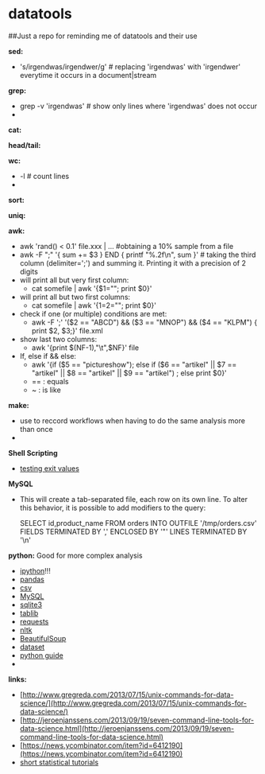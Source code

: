 datatools
=========

##Just a repo for reminding me of datatools and their use


**sed:**
  * 's/irgendwas/irgendwer/g' # replacing 'irgendwas' with 'irgendwer' everytime it occurs in a document|stream

**grep:**
  * grep -v 'irgendwas' # show only lines where 'irgendwas' does not occur
  * 

**cat:**

**head/tail:**

**wc:**
 * -l # count lines
 * 
 
**sort:**

**uniq:**

**awk:**
  * awk 'rand() < 0.1' file.xxx | ... #obtaining a 10% sample from a file
  * awk -F ";" '{ sum += $3 } END { printf "%.2f\n", sum }' # taking the third column (delimiter=';') and summing it. Printing it with a precision of 2 digits
  * will print all but very first column:
    + cat somefile | awk '{$1=""; print $0}'    
  * will print all but two first columns:
    + cat somefile | awk '{$1=$2=""; print $0}'
  * check if one (or multiple) conditions are met:
    + awk -F ';' '($2 == "ABCD") && ($3 == "MNOP") && ($4 == "KLPM") { print $2, $3;}'  file.xml
  * show last two columns:
    + awk '{print $(NF-1),"\t",$NF}' file
  * If, else if && else:
    +  awk '{if ($5 == "pictureshow"); else if ($6 == "artikel" || $7 == "artikel" || $8 == "artikel" || $9 == "artikel") ; else print $0}'
    +  == : equals
    +  ~ : is like

**make:**
  * use to reccord workflows when having to do the same analysis more than once
  * 
  
**Shell Scripting**
  * [testing exit values](blog.sanctum.geek.nz/testing-exit-values-bash/)

**MySQL**
  * This will create a tab-separated file, each row on its own line. To alter this behavior, it is possible to add modifiers to the query:
 
    SELECT id,product_name FROM orders
    INTO OUTFILE '/tmp/orders.csv'
    FIELDS TERMINATED BY ','
    ENCLOSED BY '"'
    LINES TERMINATED BY '\n'

**python:**
  Good for more complex analysis
  * [ipython](http://ipython.org/)!!!
  * [pandas](http://pandas.pydata.org/)
  * [csv](http://docs.python.org/2/library/csv.html)
  * [MySQL](https://code.google.com/p/pymysql/)
  * [sqlite3](http://docs.python.org/2/library/sqlite3.html)
  * [tablib](https://github.com/kennethreitz/tablib)
  * [requests](https://github.com/kennethreitz/requests)
  * [nltk](http://nltk.org/)
  * [BeautifulSoup](http://www.crummy.com/software/BeautifulSoup/)
  * [dataset](http://dataset.readthedocs.org/en/latest/quickstart.html#reading-data-from-tables)
  * [python guide](https://github.com/kennethreitz/python-guide)
  * 
  
**links:**
 * [http://www.gregreda.com/2013/07/15/unix-commands-for-data-science/](http://www.gregreda.com/2013/07/15/unix-commands-for-data-science/)
 * [http://jeroenjanssens.com/2013/09/19/seven-command-line-tools-for-data-science.html](http://jeroenjanssens.com/2013/09/19/seven-command-line-tools-for-data-science.html)
 * [https://news.ycombinator.com/item?id=6412190](https://news.ycombinator.com/item?id=6412190)
 * [short statistical tutorials](http://www.autonlab.org/tutorials/)
